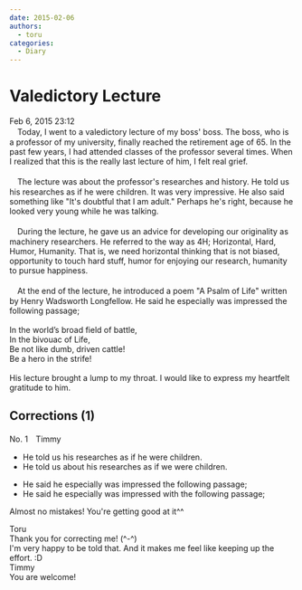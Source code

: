 ```yaml
---
date: 2015-02-06
authors:
  - toru
categories:
  - Diary
---
```


<h1 id="subject_show">Valedictory Lecture</h1>
<div class="date">Feb 6, 2015 23:12</div>
<div id="post"><div id="body_show_ori">
　Today, I went to a valedictory lecture of my boss' boss. The boss, who is a professor of my university, finally reached the retirement age of 65. In the past few years, I had attended classes of the professor several times. When I realized that this is the really last lecture of him, I felt real grief.<br/><br/>　The lecture was about the professor's researches and history. He told us his researches as if he were children. It was very impressive. He also said something like "It's doubtful that I am adult." Perhaps he's right, because he looked very young while he was talking.<br/><br/>　During the lecture, he gave us an advice for developing our originality as machinery researchers. He referred to the way as 4H; Horizontal, Hard, Humor, Humanity. That is, we need horizontal thinking that is not biased, opportunity to touch hard stuff, humor for enjoying our research, humanity to pursue happiness.<br/><br/>　At the end of the lecture, he introduced a poem "A Psalm of Life" written by Henry Wadsworth Longfellow. He said he especially was impressed the following passage;<br/><br/>In the world’s broad field of battle,<br/>   In the bivouac of Life,<br/>Be not like dumb, driven cattle!<br/>   Be a hero in the strife!<br/><br/>His lecture brought a lump to my throat. I would like to express my heartfelt gratitude to him.
</div></div>

<!-- more -->


## Corrections (1)
<div id="block"><div class="first_name"> No. 1　<span class="just_name">Timmy</span></div><div id="block2">
<ul class="correction_field">
<li class="incorrect">He told us his researches as if he were children.</li>
<li class="corrected correct">
He told us <span class="f_blue">about</span> his researches as if <span class="f_blue">w</span>e were children.
</li>
</ul>
<ul class="correction_field">
<li class="incorrect">He said he especially was impressed the following passage;</li>
<li class="corrected correct">
He said he especially was impressed <span class="f_blue">with</span> the following passage;
</li>
</ul>
<p class="comment_small">
 Almost no mistakes! You're getting good at it^^
</p>

</div><div class="name"><span class="just_name">Toru</span><br>
Thank you for correcting me! (^-^)<br/>I'm very happy to be told that. And it makes me feel like keeping up the effort. :D
</div>
<div class="name"><span class="just_name">Timmy</span><br>
You are welcome!
</div>
</div>
